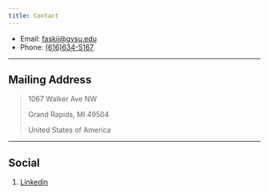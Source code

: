 ```yaml
---
title: Contact
---
```


* Email: [faskij@gvsu.edu](mailto:faskij@gvsu.edu)
* Phone: [(616)634-5167](tel:(616)634-5167)

---

## Mailing Address

> 1067 Walker Ave NW
>
> Grand Rapids, MI 49504
>
> United States of America

---

## Social

1. [Linkedin](www.linkedin.com/in/joseph-faski-b6ab4a182)
